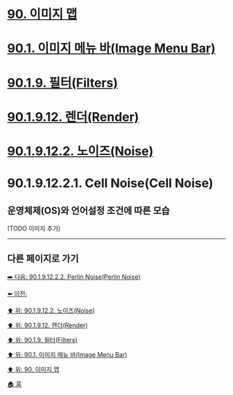 # [90. 이미지 맵](./90-00-image-map.md)
# [90.1. 이미지 메뉴 바(Image Menu Bar)](./90-01-00-image-menu-bar.md)
# [90.1.9. 필터(Filters)](./90-01-09-filters.md)
# [90.1.9.12. 렌더(Render)](./90-01-09-filtersx-12-render.md)
# [90.1.9.12.2. 노이즈(Noise)](./90-01-09-filtersx-12-renderx-02-noise.md)
# 90.1.9.12.2.1. Cell Noise(Cell Noise)
## 운영체제(OS)와 언어설정 조건에 따른 모습
(TODO 이미지 추가)

***

## 다른 페이지로 가기

[➡️ 다음: 90.1.9.12.2.2. Perlin Noise(Perlin Noise)](./90-01-09-filtersx-12-renderx-02-noisex-02-perlin_noise.md)

[⬅️ 이전: ]()

[⬆️ 위: 90.1.9.12.2. 노이즈(Noise)](./90-01-09-filtersx-12-renderx-02-noise.md)

[⬆️ 위: 90.1.9.12. 렌더(Render)](./90-01-09-filtersx-12-render.md)

[⬆️ 위: 90.1.9. 필터(Filters)](./90-01-09-filters.md)

[⬆️ 위: 90.1. 이미지 메뉴 바(Image Menu Bar)](./90-01-00-image-menu-bar.md)

[⬆️ 위: 90. 이미지 맵](./90-00-image-map.md)

[🏠 홈](./00-home.md)
